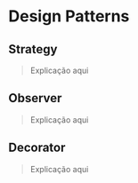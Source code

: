 # Design Patterns

## Strategy

> Explicação aqui

## Observer

> Explicação aqui

## Decorator

> Explicação aqui
